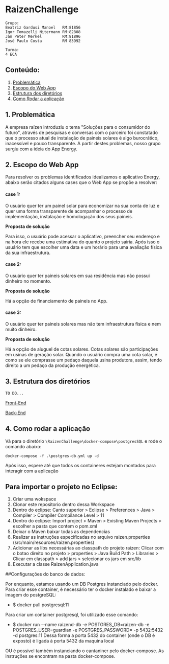 # RaizenChallenge

```
Grupo:
Beatriz Gardusi Manoel   RM:81856
Igor Tomazelli Nitermann RM:82808
Jan Peter Merkel         RM:81896
José Paulo Costa         RM 83992

Turma:
4 ECA
```


## Conteúdo:
   1. [Problemática](#1-problemática)
   2. [Escopo do Web App](#2-escopo-do-web-app)
   3. [Estrutura dos diretórios](#)
   4. [Como Rodar a aplicação](#4-como-rodar-a-aplicação)
   
## 1. Problemática

A empresa raízen introduziu o tema "Soluções para o consumidor do futuro", através de pesquisas e conversas com o parceiro foi constatado que o processo atual de instalação de paineis solares é algo burocrático, inacessível e pouco transparente. A partir destes problemas, nosso grupo surgiu com a ideia do App Energy.

## 2. Escopo do Web App

Para resolver os problemas identificados idealizamos o aplicativo Energy, abaixo serão citados alguns cases que o Web App se propõe a resolver:

#### case 1:
  O usuário quer ter um painel solar para economizar na sua conta de luz e quer uma forma transparente de acompanhar o processo de implementação, instalação e homologação dos seus paineis.
 
**Proposta de solução**

Para isso, o usuário pode acessar o aplicativo, preencher seu endereço e na hora ele recebe uma estimativa do quanto o projeto sairia.
Após isso o usuário tem que escolher uma data e um horário para uma avaliação física da sua infraestrutura.
  
#### case 2:
  O usuário quer ter paineis solares em sua residência mas não possui dinheiro no momento.
  
  **Proposta de solução**
  
  Há a opção de financiamento de paineis no App.
 
 
#### case 3:
  O usuário quer ter paineis solares mas não tem infraestrutura física e nem muito dinheiro.
  
  **Proposta de solução**
  
  Há a opção de aluguel de cotas solares. Cotas solares são participações em usinas de geração solar. Quando o usuário compra uma cota solar, é como se ele comprasse um pedaço daquela usina produtora, assim, tendo direito a um pedaço da produção energética.
  

## 3. Estrutura dos diretórios
```
TO DO...
```

[Front-End](./react/app)

[Back-End](./src)

## 4. Como rodar a aplicação
Vá para o diretório `\RaizenChallenge\docker-compose\postgresSQL` e rode o comando abaixo:

`docker-compose -f .\postgres-db.yml up -d`

Após isso, espere até que todos os containeres estejam montados para interagir com a aplicação

## Para importar o projeto no Eclipse:

1. Criar uma wokspace
2. Clonar este repositorio dentro dessa Workspace
3. Dentro do eclipse: Canto superior > Eclipse > Preferences > Java > Compiler > Compiler Compilance Level > 11
4. Dentro do eclipse: Import project > Maven > Existing Maven Projects > escolher a pasta que contem o pom.xml
5. Deixar o Maven baixar todas as dependencias
6. Realizar as instruções especificadas no arquivo raizen.properties (src/main/resources/raizen.properties)
7. Adicionar as libs necessárias ao classpath do projeto raizen: Clicar com o botao direito no projeto > properties > Java Build Path > Libraries > Clicar em classpath > add jars > selecionar os jars em src/lib
8. Executar a classe RaizenApplication.java

##Configurações do banco de dados:

Por enquanto, estamos usando um DB Postgres instanciado pelo docker.
Para criar esse container, é necessário ter o docker instalado e baixar a imagem do postgreSQL:
- $ docker pull postgresql:11

Para criar um container postgresql, foi utilizado esse comando:
- $ docker run --name raizend-db -e POSTGRES_DB=raizen-db -e POSTGRES_USER=guardian -e POSTGRES_PASSWORD=<INSERIR SENHA AQUI> -p 5432:5432 -d postgres:11
Dessa forma a porta 5432 do container (onde o DB é exposto) é ligada à porta 5432 da maquina local

OU é possivel também instanciando o cantaniner pelo docker-compose. As instruções se encontram na pasta docker-compose.
